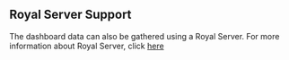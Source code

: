 ## Royal Server Support
The dashboard data can also be gathered using a Royal Server. For more information about Royal Server, click [here](xref:royalts_intro_royalserver)